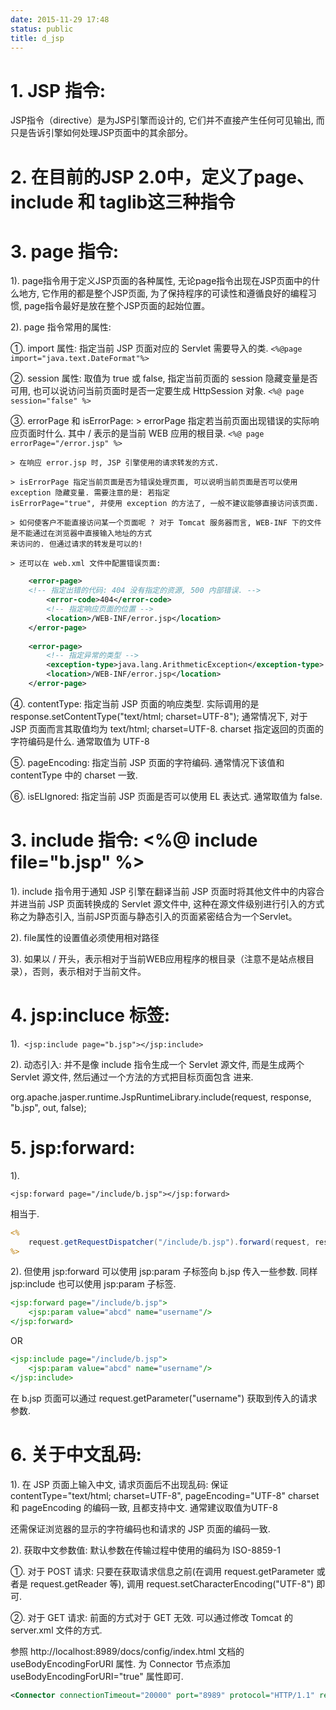 ```yaml
---
date: 2015-11-29 17:48
status: public
title: d_jsp
---
```


# 1. JSP 指令: 
JSP指令（directive）是为JSP引擎而设计的, 它们并不直接产生任何可见输出, 而只是告诉引擎如何处理JSP页面中的其余部分。

# 2. 在目前的JSP 2.0中，定义了page、include 和 taglib这三种指令

# 3. page 指令:

1). page指令用于定义JSP页面的各种属性, 无论page指令出现在JSP页面中的什么地方, 
它作用的都是整个JSP页面, 为了保持程序的可读性和遵循良好的编程习惯, page指令最好是放在整个JSP页面的起始位置。 

2). page 指令常用的属性: 

①. import 属性: 指定当前 JSP 页面对应的 Servlet 需要导入的类. 
`<%@page import="java.text.DateFormat"%>`

②. session 属性: 取值为 true 或 false, 指定当前页面的 session 隐藏变量是否可用, 也可以说访问当前页面时是否一定要生成 HttpSession
对象. 
`<%@ page session="false" %> `

③. errorPage 和 isErrorPage: 
	> errorPage 指定若当前页面出现错误的实际响应页面时什么. 其中 / 表示的是当前 WEB 应用的根目录. 
	`<%@ page errorPage="/error.jsp" %> `

	> 在响应 error.jsp 时, JSP 引擎使用的请求转发的方式. 
	
    > isErrorPage 指定当前页面是否为错误处理页面, 可以说明当前页面是否可以使用 exception 隐藏变量. 需要注意的是: 若指定 
	isErrorPage="true", 并使用 exception 的方法了, 一般不建议能够直接访问该页面. 
	
	> 如何使客户不能直接访问某一个页面呢 ? 对于 Tomcat 服务器而言, WEB-INF 下的文件是不能通过在浏览器中直接输入地址的方式
	来访问的. 但通过请求的转发是可以的!
	
	> 还可以在 web.xml 文件中配置错误页面: 
```xml
	<error-page>
  	<!-- 指定出错的代码: 404 没有指定的资源, 500 内部错误. -->
	  	<error-code>404</error-code>
	  	<!-- 指定响应页面的位置 -->
	  	<location>/WEB-INF/error.jsp</location>
	</error-page>
	  
	<error-page>
	  	<!-- 指定异常的类型 -->
	  	<exception-type>java.lang.ArithmeticException</exception-type>
	  	<location>/WEB-INF/error.jsp</location>
	</error-page>
```
④. contentType: 指定当前 JSP 页面的响应类型. 实际调用的是 response.setContentType("text/html; charset=UTF-8");
通常情况下, 对于 JSP 页面而言其取值均为 text/html; charset=UTF-8. charset 指定返回的页面的字符编码是什么. 通常取值为 UTF-8

⑤. pageEncoding: 指定当前 JSP 页面的字符编码. 通常情况下该值和 contentType 中的 charset 一致. 

⑥. isELIgnored: 指定当前 JSP 页面是否可以使用 EL 表达式. 通常取值为 false. 
	
# 3. include 指令: <%@ include file="b.jsp" %>

1). include 指令用于通知 JSP 引擎在翻译当前 JSP 页面时将其他文件中的内容合并进当前 JSP 页面转换成的 Servlet 源文件中,
这种在源文件级别进行引入的方式称之为静态引入, 当前JSP页面与静态引入的页面紧密结合为一个Servlet。

2). file属性的设置值必须使用相对路径

3). 如果以 / 开头，表示相对于当前WEB应用程序的根目录（注意不是站点根目录），否则，表示相对于当前文件。

# 4. jsp:incluce 标签:

1).` <jsp:include page="b.jsp"></jsp:include>`
	
2). 动态引入: 并不是像 include 指令生成一个 Servlet 源文件, 而是生成两个 Servlet 源文件, 然后通过一个方法的方式把目标页面包含
进来. 

org.apache.jasper.runtime.JspRuntimeLibrary.include(request, response, "b.jsp", out, false);

# 5. jsp:forward:

1).

`<jsp:forward page="/include/b.jsp"></jsp:forward>	   `

相当于. 
```jsp
<% 
	request.getRequestDispatcher("/include/b.jsp").forward(request, response);
%>
```
2). 但使用 jsp:forward 可以使用 jsp:param 子标签向 b.jsp 传入一些参数. 同样 jsp:include 也可以使用 jsp:param 子标签. 
```jsp
<jsp:forward page="/include/b.jsp">
	<jsp:param value="abcd" name="username"/>
</jsp:forward>	
```
OR
```jsp
<jsp:include page="/include/b.jsp">
	<jsp:param value="abcd" name="username"/>
</jsp:include>
```
在  b.jsp 页面可以通过 request.getParameter("username") 获取到传入的请求参数. 

# 6. 关于中文乱码:

1). 在 JSP 页面上输入中文, 请求页面后不出现乱码: 保证  contentType="text/html; charset=UTF-8", 
    pageEncoding="UTF-8" charset 和 pageEncoding 的编码一致, 且都支持中文. 通常建议取值为UTF-8
    
还需保证浏览器的显示的字符编码也和请求的 JSP 页面的编码一致. 
        
2). 获取中文参数值: 默认参数在传输过程中使用的编码为 ISO-8859-1

①. 对于 POST 请求: 只要在获取请求信息之前(在调用 request.getParameter 或者是 request.getReader 等), 
调用 request.setCharacterEncoding("UTF-8") 即可.

②. 对于 GET 请求: 前面的方式对于 GET 无效. 可以通过修改 Tomcat 的 server.xml 文件的方式. 

参照 http://localhost:8989/docs/config/index.html 文档的 useBodyEncodingForURI 属性. 
为 Connector 节点添加 useBodyEncodingForURI="true" 属性即可. 
```xml
<Connector connectionTimeout="20000" port="8989" protocol="HTTP/1.1" redirectPort="8443" useBodyEncodingForURI="true"/>
```